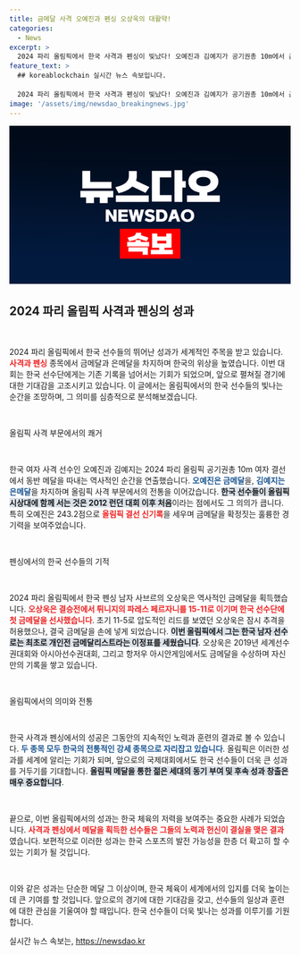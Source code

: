 ```yaml
---
title: 금메달 사격 오예진과 펜싱 오상욱의 대활약!
categories:
  - News
excerpt: >
  2024 파리 올림픽에서 한국 사격과 펜싱이 빛났다! 오예진과 김예지가 공기권총 10m에서 금-은 메달을 동반 획득하며 역사적 순간을 만들었고, 오상욱은 남자 사브르 개인전에서 한국 최초의 금메달을 안겼다. 흥미진진한 경기 결과를 놓치지 마세요!
feature_text: >
  ## koreablockchain 실시간 뉴스 속보입니다.

  2024 파리 올림픽에서 한국 사격과 펜싱이 빛났다! 오예진과 김예지가 공기권총 10m에서 금-은 메달을 동반 획득하며 역사적 순간을 만들었고, 오상욱은 남자 사브르 개인전에서 한국 최초의 금메달을 안겼다. 흥미진진한 경기 결과를 놓치지 마세요!
image: '/assets/img/newsdao_breakingnews.jpg'
---
```


<p><img src="/assets/img/newsdao_breakingnews.jpg" alt="koreablockchain 속보" /></p>

<h2 data-ke-size="size26">2024 파리 올림픽 사격과 펜싱의 성과</h2>

<p data-ke-size="size16">&nbsp;</p>

<p>2024 파리 올림픽에서 한국 선수들의 뛰어난 성과가 세계적인 주목을 받고 있습니다. <b><span style="color: #ee2323;">사격과 펜싱</span></b> 종목에서 금메달과 은메달을 차지하며 한국의 위상을 높였습니다. 이번 대회는 한국 선수단에게는 기존 기록을 넘어서는 기회가 되었으며, 앞으로 펼쳐질 경기에 대한 기대감을 고조시키고 있습니다. 이 글에서는 올림픽에서의 한국 선수들의 빛나는 순간을 조망하며, 그 의미를 심층적으로 분석해보겠습니다.</p>

<p data-ke-size="size16">&nbsp;</p>

<p>올림픽 사격 부문에서의 쾌거</p>

<p data-ke-size="size16">&nbsp;</p>

<p>한국 여자 사격 선수인 오예진과 김예지는 2024 파리 올림픽 공기권총 10m 여자 결선에서 동반 메달을 따내는 역사적인 순간을 연출했습니다. <b><span style="color: #1a5490;">오예진은 금메달</span></b>을, <b><span style="color: #1a5490;">김예지는 은메달</span></b>을 차지하며 올림픽 사격 부문에서의 전통을 이어갔습니다. <b><span style="background-color: #21538527;">한국 선수들이 올림픽 시상대에 함께 서는 것은 2012 런던 대회 이후 처음</span></b>이라는 점에서도 그 의의가 큽니다. 특히 오예진은 243.2점으로 <b><span style="color: #ee2323;">올림픽 결선 신기록</span></b>을 세우며 금메달을 확정짓는 훌륭한 경기력을 보여주었습니다.</p>

<p data-ke-size="size16">&nbsp;</p>

<p>펜싱에서의 한국 선수들의 기적</p>

<p data-ke-size="size16">&nbsp;</p>

<p>2024 파리 올림픽에서 한국 펜싱 남자 사브르의 오상욱은 역사적인 금메달을 획득했습니다. <b><span style="color: #ee2323;">오상욱은 결승전에서 튀니지의 파레스 페르자니를 15-11로 이기며 한국 선수단에 첫 금메달을 선사했습니다</span></b>. 초기 11-5로 압도적인 리드를 보였던 오상욱은 잠시 추격을 허용했으나, 결국 금메달을 손에 넣게 되었습니다. <b><span style="background-color: #21538527;">이번 올림픽에서 그는 한국 남자 선수로는 최초로 개인전 금메달리스트라는 이정표를 세웠습니다</span></b>. 오상욱은 2019년 세계선수권대회와 아시아선수권대회, 그리고 항저우 아시안게임에서도 금메달을 수상하며 자신만의 기록을 쌓고 있습니다.</p>

<p data-ke-size="size16">&nbsp;</p>

<p>올림픽에서의 의미와 전통</p>

<p data-ke-size="size16">&nbsp;</p>

<p>한국 사격과 펜싱에서의 성공은 그동안의 지속적인 노력과 훈련의 결과로 볼 수 있습니다. <b><span style="color: #1a5490;">두 종목 모두 한국의 전통적인 강세 종목으로 자리잡고 있습니다</span></b>. 올림픽은 이러한 성과를 세계에 알리는 기회가 되며, 앞으로의 국제대회에서도 한국 선수들이 더욱 큰 성과를 거두기를 기대합니다. <b><span style="background-color: #21538527;">올림픽 메달을 통한 젊은 세대의 동기 부여 및 후속 성과 창출은 매우 중요합니다</span></b>.</p>

<p data-ke-size="size16">&nbsp;</p>

<p>끝으로, 이번 올림픽에서의 성과는 한국 체육의 저력을 보여주는 중요한 사례가 되었습니다. <b><span style="color: #ee2323;">사격과 펜싱에서 메달을 획득한 선수들은 그들의 노력과 헌신이 결실을 맺은 결과</span></b>였습니다. 보편적으로 이러한 성과는 한국 스포츠의 발전 가능성을 한층 더 확고히 할 수 있는 기회가 될 것입니다.</p>

<p data-ke-size="size16">&nbsp;</p>

<p>이와 같은 성과는 단순한 메달 그 이상이며, 한국 체육이 세계에서의 입지를 더욱 높이는 데 큰 기여를 할 것입니다. 앞으로의 경기에 대한 기대감을 갖고, 선수들의 일상과 훈련에 대한 관심을 기울여야 할 때입니다. 한국 선수들이 더욱 빛나는 성과를 이루기를 기원합니다.</p>
실시간 뉴스 속보는, <a href="https://newsdao.kr" rel="dofollow">https://newsdao.kr</a>


